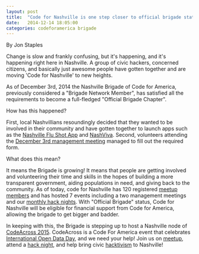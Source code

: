 ```yaml
---
layout: post
title:  "Code for Nashville is one step closer to official brigade status"
date:   2014-12-14 18:05:00
categories: codeforamerica brigade
---
```

By Jon Staples

Change is slow and frankly confusing, but it's happening, and it's happening right here in Nashville.  A group of civic hackers, concerned citizens, and basically just awesome people have gotten together and are moving 'Code for Nashville' to new heights.

As of December 3rd, 2014 the Nashville Brigade of Code for America, previously considered a "Brigade Network Member", has satisfied all the requirements to become a full-fledged "Official Brigade Chapter".

How has this happened?

First, local Nashvillians resoundingly decided that they wanted to be involved in their community and have gotten together to launch apps such as the [Nashville Flu Shot App] and [NashViva].
Second, volunteers attending the [December 3rd management meeting] managed to fill out the required form.

What does this mean?

It means the Brigade is growing! It means that people are getting involved and volunteering their time and skills in the hopes of building a more transparent government, aiding populations in need, and giving back to the community.
As of today, code for Nashville has 120 registered [meetup members] and has hosted 7 events including a two management meetings and our [monthly hack nights].
With "Official Brigade" status, Code for Nashville will be eligible for financial support from Code for America, allowing the brigade to get bigger and badder.

In keeping with this, the Brigade is stepping up to host a Nashville node of [CodeAcross 2015].  CodeAcross is a Code For America event that celebrates [International Open Data Day], and we need your help!
Join us on [meetup], attend a [hack night], and help bring civic [hacktivism] to Nashville!

[December 3rd management meeting]: http://www.meetup.com/code-for-nashville/events/218792994/
[CodeAcross 2015]: http://www.codeforamerica.org/events/codeacross-2015/
[Nashville Flu Shot App]: http://www.nashvilleflushots.org
[NashViva]: https://github.com/code-for-nashville/nashviva
[monthly hack nights]: http://www.meetup.com/code-for-nashville/events/218793133/
[meetup members]: http://www.meetup.com/code-for-nashville/
[International Open Data Day]: http://opendataday.org/
[meetup]: http://www.meetup.com/code-for-nashville/events/219083666/
[hack night]: http://www.meetup.com/code-for-nashville/events/218793133/
[hacktivism]: http://en.wikipedia.org/wiki/Hacktivism